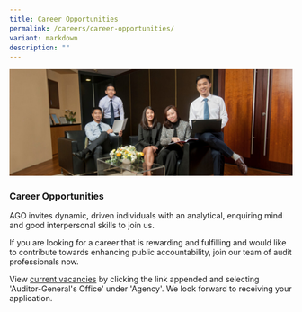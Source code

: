 ```yaml
---
title: Career Opportunities
permalink: /careers/career-opportunities/
variant: markdown
description: ""
---
```

![](/images/PageBanner1.jpg)
 
### Career Opportunities 

AGO invites dynamic, driven individuals with an analytical, enquiring mind and good interpersonal skills to join us.

If you are looking for a career that is rewarding and fulfilling and would like to contribute towards enhancing public accountability, join our team of audit professionals now.

View [current vacancies](https://www.careers.hrp.gov.sg/sap/bc/ui5_ui5/sap/ZGERCFA004/index.html) by clicking the link appended and selecting 'Auditor-General's Office' under 'Agency'. We look forward to receiving your application.